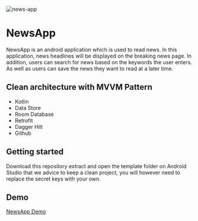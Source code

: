 ![news-app](https://github.com/nandaiqbalh/news-app/assets/70440045/aea05146-9c09-4dd7-af74-6830f88e7c2e)

# NewsApp
NewsApp is an android application which is used to read news. In this application, news headlines will be displayed on the breaking news page. In addition, users can search for news based on the keywords the user enters. As well as users can save the news they want to read at a later time.

## Clean architecture with MVVM Pattern
- Kotlin
- Data Store
- Room Database
- Retrofit
- Dagger Hilt
- Github

## Getting started
Download this repository extract and open the template folder on Android Studio
that we advice to keep a clean project, you will however need to replace the secret keys with your own.

## Demo
<a href="https://www.instagram.com/p/Cn9O6UOgzbA/?utm_source=ig_web_copy_link&igshid=MzRlODBiNWFlZA==" target="_blank">NewsApp Demo</a>

